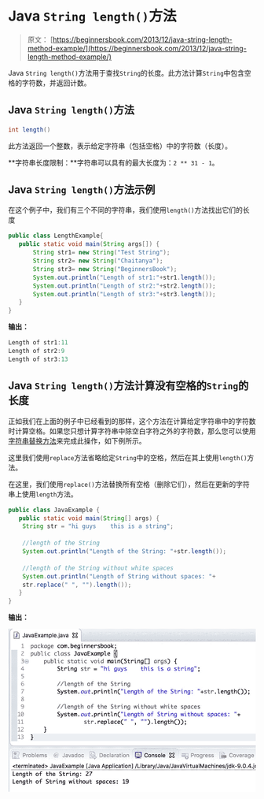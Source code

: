 # Java `String length()`方法

> 原文： [https://beginnersbook.com/2013/12/java-string-length-method-example/](https://beginnersbook.com/2013/12/java-string-length-method-example/)

Java `String length()`方法用于查找`String`的长度。此方法计算`String`中包含空格的字符数，并返回计数。

## Java `String length()`方法

```java
int length()
```

此方法返回一个整数，表示给定字符串（包括空格）中的字符数（长度）。

**字符串长度限制：**字符串可以具有的最大长度为：`2 ** 31 - 1`。

## Java `String length()`方法示例

在这个例子中，我们有三个不同的字符串，我们使用`length()`方法找出它们的长度

```java
public class LengthExample{
   public static void main(String args[]) {
       String str1= new String("Test String");
       String str2= new String("Chaitanya");
       String str3= new String("BeginnersBook");
       System.out.println("Length of str1:"+str1.length());
       System.out.println("Length of str2:"+str2.length());
       System.out.println("Length of str3:"+str3.length());
   }
}
```

**输出：**

```java
Length of str1:11
Length of str2:9
Length of str3:13
```

## Java `String length()`方法计算没有空格的`String`的长度

正如我们在上面的例子中已经看到的那样，这个方法在计算给定字符串中的字符数时计算空格。如果您只想计算字符串中除空白字符之外的字符数，那么您可以使用[字符串替换方法](https://beginnersbook.com/2013/12/java-string-replace-replacefirst-replaceall-method-examples/)来完成此操作，如下例所示。

这里我们使用`replace`方法省略给定`String`中的空格，然后在其上使用`length()`方法。

在这里，我们使用`replace()`方法替换所有空格（删除它们），然后在更新的字符串上使用`length`方法。

```java
public class JavaExample {
   public static void main(String[] args) {
	String str = "hi guys    this is a string";

	//length of the String
	System.out.println("Length of the String: "+str.length());

	//length of the String without white spaces
	System.out.println("Length of String without spaces: "+
	str.replace(" ", "").length());
   }
}
```

**输出：**

![Java String length() method example](img/b7b825fff01a30b7a81106c6605fed4a.jpg)